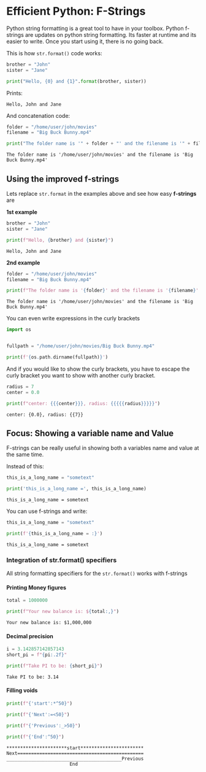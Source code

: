 # Efficient Python: F-Strings

Python string formatting is a great tool to have in your toolbox. Python f-strings are updates on python string formatting. Its faster at runtime and its easier to write. Once you start using it, there is no going back.

This is how `str.format()` code works:

```python
brother = "John"
sister = "Jane"

print("Hello, {0} and {1}".format(brother, sister))
```

Prints:

```shell-session
Hello, John and Jane
```

And concatenation code:

```python
folder = "/home/user/john/movies"
filename = "Big Buck Bunny.mp4"

print("The folder name is '" + folder + "' and the filename is '" + filename + "' ")
```

```shell-session
The folder name is '/home/user/john/movies' and the filename is 'Big Buck Bunny.mp4'
```

## Using the improved f-strings

Lets replace `str.format` in the examples above and see how easy **f-strings** are

**1st example**

```python
brother = "John"
sister = "Jane"

print(f"Hello, {brother} and {sister}")
```

```shell-session
Hello, John and Jane
```

**2nd example**

```python
folder = "/home/user/john/movies"
filename = "Big Buck Bunny.mp4"

print(f"The folder name is '{folder}' and the filename is '{filename}' ")
```

```shell-session
The folder name is '/home/user/john/movies' and the filename is 'Big Buck Bunny.mp4'
```

You can even write expressions in the curly brackets

```python
import os


fullpath = "/home/user/john/movies/Big Buck Bunny.mp4"

print(f'{os.path.dirname(fullpath)}')
```

And if you would like to show the curly brackets, you have to escape the curly bracket you want to show with another curly bracket.

```python
radius = 7
center = 0.0

print(f"center: {{{center}}}, radius: {{{{{radius}}}}}")
```

```shell-session
center: {0.0}, radius: {{7}}
```

## Focus: Showing a variable name and Value

F-strings can be really useful in showing both a variables name and value at the same time.

Instead of this:

```python
this_is_a_long_name = "sometext"

print('this_is_a_long_name =', this_is_a_long_name)
```

```shell-session
this_is_a_long_name = sometext
```

You can use f-strings and write:

```python
this_is_a_long_name = "sometext"

print(f'{this_is_a_long_name = :}')
```

```shell-session
this_is_a_long_name = sometext
```

### Integration of str.format() specifiers

All string formatting specifiers for the `str.format()` works with f-strings

#### Printing Money figures

```python
total = 1000000

print(f"Your new balance is: ${total:,}")
```

```shell-session
Your new balance is: $1,000,000
```

#### Decimal precision

```python
i = 3.142857142857143
short_pi = f"{pi:.2f}"

print(f"Take PI to be: {short_pi}")
```

```shell-session
Take PI to be: 3.14
```

#### Filling voids

```python
print(f"{'start':*^50}")

print(f"{'Next':=<50}")

print(f"{'Previous':_>50}")

print(f"{'End':^50}")
```

```shell-session
**********************start***********************
Next==============================================
__________________________________________Previous
                       End
```
